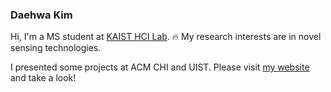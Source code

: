 ﻿### Daehwa Kim
Hi, I'm a MS student at [KAIST HCI Lab](https://hcil.kaist.ac.kr/). :fire:
My research interests are in novel sensing technologies.

I presented some projects at ACM CHI and UIST. Please visit [my website](https://daehwa.github.io/) and take a look!
